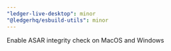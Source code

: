 ```yaml
---
"ledger-live-desktop": minor
"@ledgerhq/esbuild-utils": minor
---
```


Enable ASAR integrity check on MacOS and Windows
